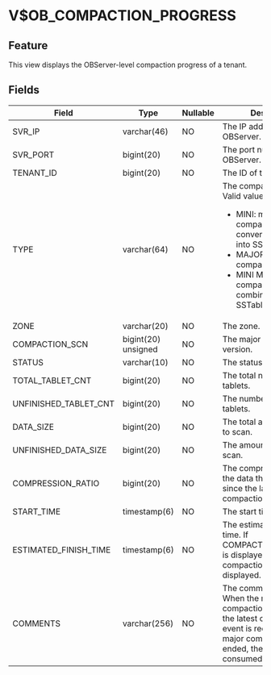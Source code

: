 V$OB_COMPACTION_PROGRESS
=============================================

Feature
-------------------

This view displays the OBServer-level compaction progress of a tenant.

Fields
----------------------



| Field | Type | Nullable | Description |
|-------------------------|--------------|------------|--------------------------------------------------------------------------------------------------------------------------------------------------------------------------------------------------------------------------------------------------------------------------------------------------------------------------------------------------------------------------------------------------------------------------------------|
| SVR_IP | varchar(46) | NO | The IP address of the OBServer. |
| SVR_PORT | bigint(20) | NO | The port number of the OBServer. |
| TENANT_ID | bigint(20) | NO | The ID of the tenant. |
| TYPE | varchar(64) | NO | The compaction type. Valid values: <ul><li> MINI: minor or L0 compaction that converts MemTables into SSTables. </li><li>MAJOR: major compaction. </li><li>MINI MINOR: L1 compaction that combines multiple mini SSTables into one.</li></ul> |
| ZONE | varchar(20) | NO | The zone. |
| COMPACTION_SCN | bigint(20) unsigned | NO | The major compaction version. |
| STATUS | varchar(10) | NO | The status information. |
| TOTAL_TABLET_CNT | bigint(20) | NO | The total number of tablets. |
| UNFINISHED_TABLET_CNT | bigint(20) | NO | The number of unfinished tablets. |
| DATA_SIZE | bigint(20) | NO | The total amount of data to scan. |
| UNFINISHED_DATA_SIZE | bigint(20) | NO | The amount of data to scan. |
| COMPRESSION_RATIO | bigint(20) | NO | The compression ratio of the data that is written since the last major compaction version. |
| START_TIME | timestamp(6) | NO | The start time. |
| ESTIMATED_FINISH_TIME | timestamp(6) | NO | The estimated completion time. If COMPACTION_PROGRESS is displayed as 100, the compaction end time is displayed. |
| COMMENTS | varchar(256) | NO | The comment information. When the major compaction is in progress, the latest compaction event is recorded. If the major compaction has ended, the total time consumed is recorded. |


